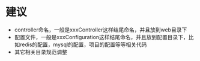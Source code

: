 # 建议

- controller命名，一般是xxxController这样结尾命名，并且放到web目录下
- 配置文件，一般是xxxConfiguration这样结尾命名，并且放到配置目录下，比如redis的配置，mysql的配置，项目的配置等等相关代码
- 其它相关目录规范调整
